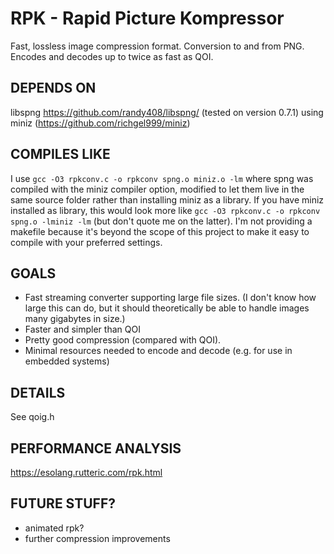 # RPK - Rapid Picture Kompressor
Fast, lossless image compression format. Conversion to and from PNG. Encodes and decodes up to twice as fast as QOI.

## DEPENDS ON
libspng <https://github.com/randy408/libspng/> (tested on version 0.7.1) using miniz (https://github.com/richgel999/miniz)

## COMPILES LIKE
I use `gcc -O3 rpkconv.c -o rpkconv spng.o miniz.o -lm` where spng was compiled with the miniz compiler option, modified to let them live in the same source folder rather than installing miniz as a library. If you have miniz installed as library, this would look more like `gcc -O3 rpkconv.c -o rpkconv spng.o -lminiz -lm` (but don't quote me on the latter). I'm not providing a makefile because it's beyond the scope of this project to make it easy to compile with your preferred settings.

## GOALS
- Fast streaming converter supporting large file sizes. (I don't know how large this can do, but it should theoretically be able to handle images many gigabytes in size.)
- Faster and simpler than QOI
- Pretty good compression (compared with QOI).
- Minimal resources needed to encode and decode (e.g. for use in embedded systems)

## DETAILS
See qoig.h

## PERFORMANCE ANALYSIS
<https://esolang.rutteric.com/rpk.html>

## FUTURE STUFF?
- animated rpk?
- further compression improvements
